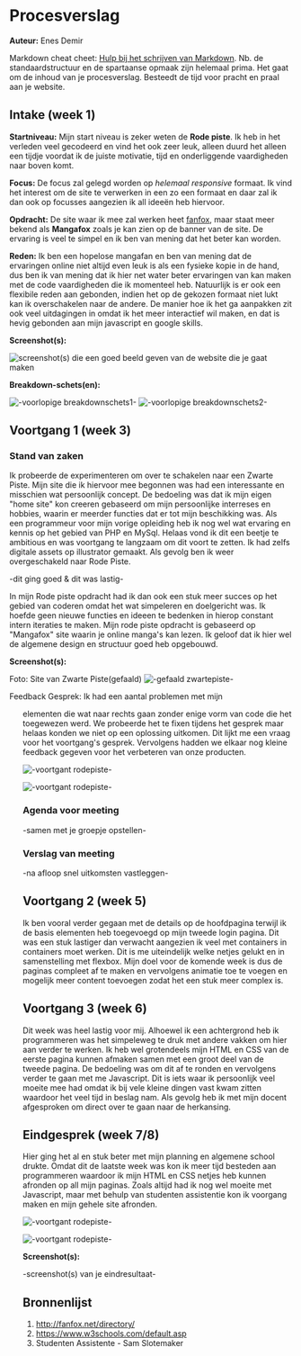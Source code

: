 # Procesverslag
**Auteur:** Enes Demir

Markdown cheat cheet: [Hulp bij het schrijven van Markdown](https://github.com/adam-p/markdown-here/wiki/Markdown-Cheatsheet). Nb. de standaardstructuur en de spartaanse opmaak zijn helemaal prima. Het gaat om de inhoud van je procesverslag. Besteedt de tijd voor pracht en praal aan je website.


## Intake (week 1)

**Startniveau:** Mijn start niveau is zeker weten de **Rode piste**. Ik heb in het verleden veel gecodeerd en vind het ook zeer leuk, alleen duurd het alleen een tijdje voordat ik de juiste motivatie, tijd en onderliggende vaardigheden naar boven komt.

**Focus:** De focus zal gelegd worden op *helemaal responsive* formaat. Ik vind het interest om de site te verwerken in een zo een formaat en daar zal ik dan ook op focusses aangezien ik all ideeën heb hiervoor. 

**Opdracht:** De site waar ik mee zal werken heet [fanfox](http://fanfox.net/), maar staat meer bekend als **Mangafox** zoals je kan zien op de banner van de site. De ervaring is veel te simpel en ik ben van mening dat het beter kan worden.

**Reden:** Ik ben een hopelose mangafan en ben van mening dat de ervaringen online niet altijd even leuk is als een fysieke kopie in de hand, dus ben ik van mening dat ik hier net water beter ervaringen van kan maken met de code vaardigheden die ik momenteel heb. Natuurlijk is er ook een flexibile reden aan gebonden, indien het op de gekozen formaat niet lukt kan ik overschakelen naar de andere. De manier hoe ik het ga aanpakken zit ook veel uitdagingen in omdat ik het meer interactief wil maken, en dat is hevig gebonden aan mijn javascript en google skills.

**Screenshot(s):**

![screenshot(s) die een goed beeld geven van de website die je gaat maken](images/screenshot.png)

**Breakdown-schets(en):**

![-voorlopige breakdownschets1-](images/breakdownschets1.png)
![-voorlopige breakdownschets2-](images/breakdownschets2.png)

## Voortgang 1 (week 3)

### Stand van zaken

Ik probeerde de experimenteren om over te schakelen naar een Zwarte Piste. Mijn site die ik hiervoor mee begonnen was had een interessante en misschien wat persoonlijk concept. De bedoeling was dat ik mijn eigen "home site" kon creeren gebaseerd om mijn persoonlijke interreses en hobbies, waarin er meerder functies dat er tot mijn beschikking was. Als een programmeur voor mijn vorige opleiding heb ik nog wel wat ervaring en kennis op het gebied van PHP en MySql. Helaas vond ik dit een beetje te ambitious en was voortgang te langzaam om dit voort te zetten. Ik had zelfs digitale assets op illustrator gemaakt. Als gevolg ben ik weer overgeschakeld naar Rode Piste.

-dit ging goed & dit was lastig-

In mijn Rode piste opdracht had ik dan ook een stuk meer succes op het gebied van coderen omdat het wat simpeleren en doelgericht was. Ik hoefde geen nieuwe functies en ideeen te bedenken in hierop constant intern iteraties te maken. Mijn rode piste opdracht is gebaseerd op "Mangafox" site waarin je online manga's kan lezen. Ik geloof dat ik hier wel de algemene design en structuur goed heb opgebouwd. 



**Screenshot(s):**

Foto: Site van Zwarte Piste(gefaald)
![-gefaald zwartepiste-](images/zwartepiste.png)

Feedback Gesprek: 
Ik had een aantal problemen met mijn <ul> elementen die wat naar rechts gaan zonder enige vorm van code die het toegewezen werd. We probeerde het te fixen tijdens het gesprek maar helaas konden we niet op een oplossing uitkomen. Dit lijkt me een vraag voor het voortgang's gesprek. Vervolgens hadden we elkaar nog kleine feedback gegeven voor het verbeteren van onze producten. 
  
![-voortgant rodepiste-](images/versie1.png)

![-voortgant rodepiste-](images/versie1pag2.png)

### Agenda voor meeting

-samen met je groepje opstellen-

### Verslag van meeting

-na afloop snel uitkomsten vastleggen-

## Voortgang 2 (week 5)

Ik ben vooral verder gegaan met de details op de hoofdpagina terwijl ik de basis elementen heb toegevoegd op mijn tweede login pagina. Dit was een stuk lastiger dan verwacht aangezien ik veel met containers in containers moet werken. Dit is me uiteindelijk welke netjes gelukt en in samenstelling met flexbox. Mijn doel voor de komende week is dus de paginas compleet af te maken en vervolgens animatie toe te voegen en mogelijk meer content toevoegen zodat het een stuk meer complex is. 


## Voortgang 3 (week 6)

Dit week was heel lastig voor mij. Alhoewel ik een achtergrond heb ik programmeren was het simpeleweg te druk met andere vakken om hier aan verder te werken. Ik heb wel grotendeels mijn HTML en CSS van de eerste pagina kunnen afmaken samen met een groot deel van de tweede pagina. De bedoeling was om dit af te ronden en vervolgens verder te gaan met me Javascript. Dit is iets waar ik persoonlijk veel moeite mee had omdat ik bij vele kleine dingen vast kwam zitten waardoor het veel tijd in beslag nam. Als gevolg heb ik met mijn docent afgesproken om direct over te gaan naar de herkansing. 



## Eindgesprek (week 7/8)

Hier ging het al en stuk beter met mijn planning en algemene school drukte. Omdat dit de laatste week was kon ik meer tijd besteden aan programmeren waardoor ik mijn HTML en CSS netjes heb kunnen afronden op all mijn paginas. Zoals altijd had ik nog wel moeite met Javascript, maar met behulp van studenten assistentie kon ik voorgang maken en mijn gehele site afronden. 

![-voortgant rodepiste-](images/versie2.png)

![-voortgant rodepiste-](images/versie3.png)


**Screenshot(s):**

-screenshot(s) van je eindresultaat-


## Bronnenlijst
1. http://fanfox.net/directory/
2. https://www.w3schools.com/default.asp
3. Studenten Assistente - Sam Slotemaker
